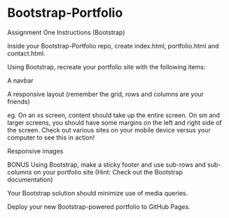 # Bootstrap-Portfolio
Assignment One Instructions (Bootstrap)


Inside your Bootstrap-Portfolio repo, create index.html, portfolio.html and contact.html.


Using Bootstrap, recreate your portfolio site with the following items:


A navbar


A responsive layout (remember the grid, rows and columns are your friends)

eg. On an xs screen, content should take up the entire screen. On sm and larger screens, you should have some margins on the left and right side of the screen. Check out various sites on your mobile device versus your computer to see this in action!



Responsive images


BONUS
Using Bootstrap, make a sticky footer and use sub-rows and sub-columns on your portfolio site (Hint: Check out the Bootstrap documentation)


Your Bootstrap solution should minimize use of media queries.


Deploy your new Bootstrap-powered portfolio to GitHub Pages.
